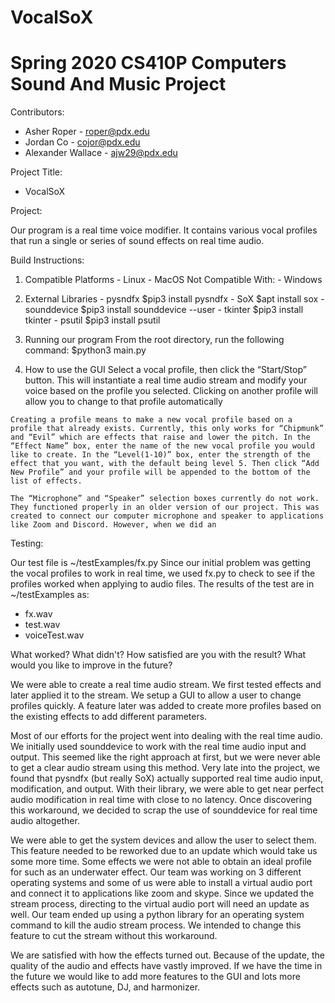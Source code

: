 # VocalSoX
# Spring 2020 CS410P Computers Sound And Music Project

Contributors:
  - Asher Roper - roper@pdx.edu
  - Jordan Co - cojor@pdx.edu
  - Alexander Wallace - ajw29@pdx.edu

Project Title:
  - VocalSoX

Project:

Our program is a real time voice modifier. It contains various vocal profiles that run a single or series of sound effects on real time audio.

Build Instructions:

  1. Compatible Platforms
    - Linux
    - MacOS
  Not Compatible With:
    - Windows

  2. External Libraries
    - pysndfx
      $pip3 install pysndfx
    - SoX
      $apt install sox
    - sounddevice
      $pip3 install sounddevice --user
    - tkinter
      $pip3 install tkinter
    - psutil
      $pip3 install psutil

  3. Running our program
    From the root directory, run the following command:
    $python3 main.py

  4. How to use the GUI
    Select a vocal profile, then click the “Start/Stop” button. This will instantiate a real time audio stream and modify your voice based on the profile you selected. Clicking on another profile will allow you to change to that profile automatically

    Creating a profile means to make a new vocal profile based on a profile that already exists. Currently, this only works for “Chipmunk” and “Evil” which are effects that raise and lower the pitch. In the “Effect Name” box, enter the name of the new vocal profile you would like to create. In the “Level(1-10)” box, enter the strength of the effect that you want, with the default being level 5. Then click “Add New Profile” and your profile will be appended to the bottom of the list of effects.

    The “Microphone” and “Speaker” selection boxes currently do not work. They functioned properly in an older version of our project. This was created to connect our computer microphone and speaker to applications like Zoom and Discord. However, when we did an 

Testing:

Our test file is ~/testExamples/fx.py
Since our initial problem was getting the vocal profiles to work in real time, we used fx.py to check to see if the profiles worked when applying to audio files. The results of the test are in ~/testExamples as:
  - fx.wav
  - test.wav
  - voiceTest.wav

What worked? What didn't? How satisfied are you with the result? What would you like to improve in the future?

  We were able to create a real time audio stream. We first tested effects and later applied it to the stream. We setup a GUI to allow a user to change profiles quickly. A feature later was added to create more profiles based on the existing effects to add different parameters. 

  Most of our efforts for the project went into dealing with the real time audio. We initially used sounddevice to work with the real time audio input and output. This seemed like the right approach at first, but we were never able to get a clear audio stream using this method. Very late into the project, we found that pysndfx (but really SoX) actually supported real time audio input, modification, and output. With their library, we were able to get near perfect audio modification in real time with close to no latency. Once discovering this workaround, we decided to scrap the use of sounddevice for real time audio altogether. 

  We were able to get the system devices and allow the user to select them. This feature needed to be reworked due to an update which would take us some more time. Some effects we were not able to obtain an ideal profile for such as an underwater effect. Our team was working on 3 different operating systems and some of us were able to install a virtual audio port and connect it to applications like zoom and skype. Since we updated the stream process, directing to the virtual audio port will need an update as well. Our team ended up using a python library for an operating system command to kill the audio stream process. We intended to change this feature to cut the stream without this workaround.

  We are satisfied with how the effects turned out. Because of the update, the quality of the audio and effects have vastly improved. If we have the time in the future we would like to add more features to the GUI and lots more effects such as autotune, DJ, and harmonizer.